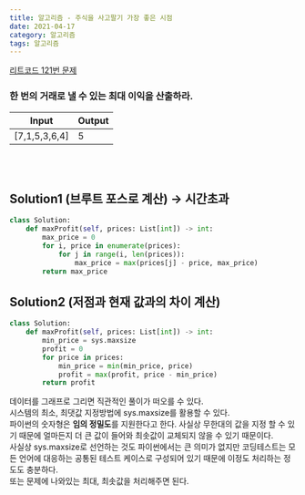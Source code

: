 ```yaml
---
title: 알고리즘 - 주식을 사고팔기 가장 좋은 시점
date: 2021-04-17
category: 알고리즘
tags: 알고리즘
---
```


[리트코드 121번 문제](https://leetcode.com/problems/best-time-to-buy-and-sell-stock/)

### 한 번의 거래로 낼 수 있는 최대 이익을 산출하라.

| Input         | Output |
| ------------- | ------ |
| [7,1,5,3,6,4] | 5      |

<br><br>

## Solution1 (브루트 포스로 계산) -> 시간초과

```python
class Solution:
    def maxProfit(self, prices: List[int]) -> int:
        max_price = 0
        for i, price in enumerate(prices):
            for j in range(i, len(prices)):
                max_price = max(prices[j] - price, max_price)
        return max_price
```

## Solution2 (저점과 현재 값과의 차이 계산)

```python
class Solution:
    def maxProfit(self, prices: List[int]) -> int:
        min_price = sys.maxsize
        profit = 0
        for price in prices:
            min_price = min(min_price, price)
            profit = max(profit, price - min_price)
        return profit
```

데이터를 그래프로 그리면 직관적인 풀이가 떠오를 수 있다.  
시스템의 최소, 최댓값 지정방법에 sys.maxsize를 활용할 수 있다.  
파이썬의 숫자형은 **임의 정밀도**를 지원한다고 한다. 사실상 무한대의 값을 지정 할 수 있기 때문에 얼마든지 더 큰 값이 들어와 최솟값이 교체되지 않을 수 있기 때문이다.  
사실상 sys.maxsize로 선언하는 것도 파이썬에서는 큰 의미가 없지만 코딩테스트는 모든 언어에 대응하는 공통된 테스트 케이스로 구성되어 있기 때문에 이정도 처리하는 정도도 충분하다.  
또는 문제에 나와있는 최대, 최솟값을 처리해주면 된다.
